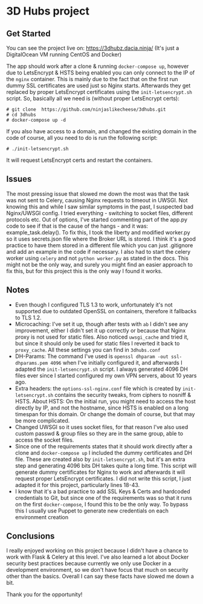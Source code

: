 # 3D Hubs project

## Get Started

You can see the project live on: https://3dhubz.dacia.ninja/ (It's just a DigitalOcean VM running CentOS and Docker) 

The app should work after a clone & running `docker-compose up`, however due to LetsEncrypt & HSTS being enabled you can only connect to the IP of the `nginx` container. This is mainly due to the fact that on the first run dummy SSL certificates are used just so Nginx starts. Afterwards they get replaced by proper LetsEncrypt certificates using the `init-letsencrypt.sh` script.
So, basically all we need is (without proper LetsEncrypt certs):

```
# git clone  https://github.com/ninjaslikecheese/3dhubs.git
# cd 3dhubs
# docker-compose up -d
```

If you also have access to a domain, and changed the existing domain in the code of course, all you need to do is run the following script:
```
# ./init-letsencrypt.sh
```

It will request LetsEncrypt certs and restart the containers.

## Issues
The most pressing issue that slowed me down the most was that the task was not sent to Celery, causing Nginx requests to timeout in UWSGI. Not knowing this and while I saw similar symptoms in the past, I suspected bad Nginx/UWSGI config. I tried everything - switching to socket files, different protocols etc. Out of options, I've started commenting part of the app.py code to see if that is the cause of the hangs - and it was: example_task.delay().
To fix this, I took the liberty and modified worker.py so it uses secrets.json file where the Broker URL is stored. I think it's a good practice to have them stored in a different file which you can just .gitignore and add an example in the code if necessary. I also had to start the celery worker using `celery` and not `python worker.py` as stated in the docs. This might not be the only way, and surely you might find an easier approach to fix this, but for this project this is the only way I found it works.

## Notes
* Even though I configured TLS 1.3 to work, unfortunately it's not supported due to outdated OpenSSL on containers, therefore it fallbacks to TLS 1.2.
* Microcaching: I've set it up, though after tests with `ab` I didn't see any improvement, either I didn't set it up correctly or because that Nginx proxy is not used for static files. Also noticed `uwsgi_cache` and tried it, but since it should only be used for static files I reverted it back to `proxy_cache`. All these settings you can find in `3dhubs.conf`
* DH-Params: The command I've used is `openssl dhparam -out ssl-dhparams.pem 4096` when I've initially configured it, and afterwards I adapted the `init-letsencrypt.sh` script. I always generated 4096 DH files ever since I started configured my own VPN servers, about 10 years ago.
* Extra headers: the `options-ssl-nginx.conf` file which is created by `init-letsencrypt.sh` contains the security tweaks, from ciphers to nosniff & HSTS. About HSTS: On the initial run, you might need to access the host directly by IP, and not the hostname, since HSTS is enabled on a long timespan for this domain. Or change the domain of course, but that may be more complicated. 
* Changed UWSGI so it uses socket files, for that reason I've also used custom passwd & group files so they are in the same group, able to access the socket files.
* Since one of the requirements states that it should work directly after a clone and `docker-compose up` I included the dummy certificates and DH file. These are created also by `init-letsencrypt.sh`, but it's an extra step and generating 4096 bits DH takes quite a long time. This script will generate dummy certificates for Nginx to work and afterwards it will request proper LetsEncrypt certificates. I did not write this script, I just adapted it for this project, particularly lines 18-43. 
* I know that it's a bad practice to add SSL Keys & Certs and hardcoded credentials to Git, but since one of the requirements was so that it runs on the first `docker-compose`, I found this to be the only way. To bypass this I usually use Puppet to generate new credentials on each environment creation

## Conclusions
I really enjoyed working on this project because I didn't have a chance to work with Flask & Celery at this level. I've also learned a lot about Docker security best practices because currently we only use Docker in a development environment, so we don't have focus that much on security other than the basics. Overall I can say these facts have slowed me down a bit. 

Thank you for the opportunity!